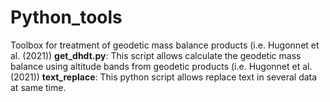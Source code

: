 # Python_tools

Toolbox for treatment of geodetic mass balance products (i.e. Hugonnet et al. (2021))
**get_dhdt.py**: This script allows calculate the geodetic mass balance using altitude bands from geodetic products (i.e. Hugonnet et al. (2021))
**text_replace**: This python script allows replace text in several data at same time. 
